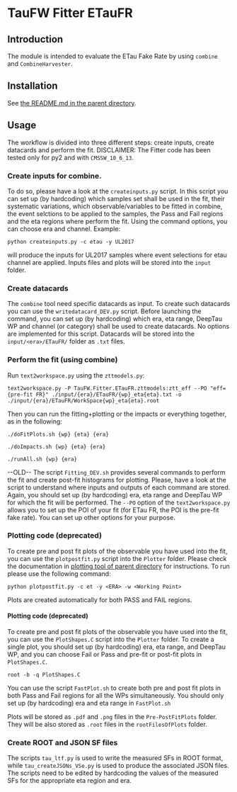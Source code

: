 # TauFW Fitter ETauFR
## Introduction
The module is intended to evaluate the ETau Fake Rate by using `combine` and `CombineHarvester`. 

## Installation

See [the README.md in the parent directory](../../../../#taufw).

## Usage 
The workflow is divided into three different steps: create inputs, create datacards and perform the fit.
DISCLAIMER: The Fitter code has been tested only for py2 and with `CMSSW_10_6_13`.

### Create inputs for combine.
To do so, please have a look at the `createinputs.py` script. 
In this script you can set up (by hardcoding) which samples set shall be used in the fit, their systematic variations, which observable/variables to be fitted in combine, the event selctions to be applied to the samples, the Pass and Fail regions and the eta regions where perform the fit.
Using the command options, you can choose era and channel.
Example:
```
python createinputs.py -c etau -y UL2017
```
will produce the inputs for UL2017 samples where event selections for etau channel are applied.
Inputs files and plots will be stored into the `input` folder.

### Create datacards
The `combine` tool need specific datacards as input. 
To create such datacards you can use the `writedatacard_DEV.py` script.
Before launching the command, you can set up (by hardcoding) which era, eta range, DeepTau WP and channel (or category) shall be used to create datacards.
No options are implemented for this script. 
Datacards will be stored into the `input/<era>/ETauFR/` folder as `.txt` files.

### Perform the fit (using combine)
Run `text2workspace.py` using the `zttmodels.py`:
```
text2workspace.py -P TauFW.Fitter.ETauFR.zttmodels:ztt_eff --PO "eff={pre-fit FR}" ./input/{era}/ETauFR/{wp}_eta{eta}.txt -o  ./input/{era}/ETauFR/WorkSpace{wp}_eta{eta}.root
```
Then you can run the fitting+plotting or the impacts or everything together, as in the following:
```
./doFitPlots.sh {wp} {eta} {era}
```
```
./doImpacts.sh {wp} {eta} {era}
``` 
```
./runAll.sh {wp} {era}
```
--OLD--
The script `Fitting_DEV.sh` provides several commands to perform the fit and create post-fit histograms for plotting.
Please, have a look at the script to understand where inputs and outputs of each command are stored.
Again, you should set up (by hardcoding) era, eta range and DeepTau WP for which the fit will be performed.
The `--PO` option of the `text2workspace.py` allows you to set up the POI of your fit (for ETau FR, the POI is the pre-fit fake rate).
You can set up other options for your purpose.

### Plotting code (deprecated)
To create pre and post fit plots of the observable you have used into the fit, you can use the `plotpostfit.py` script into the `Plotter` folder.
Please check the documentation in [plotting tool of parent directory](https://github.com/cms-tau-pog/TauFW/blob/master/Fitter/paper/plotpostfit.py) for instructions. To run please use the following command:
```
python plotpostfit.py -c et -y <ERA> -w <Working Point>
```
Plots are created automatically for both PASS and FAIL regions.

#### Plotting code (deprecated)
To create pre and post fit plots of the observable you have used into the fit, you can use the `PlotShapes.C` script into the `Plotter` folder.
To create a single plot, you should set up (by hardcoding) era, eta range, and DeepTau WP, and you can choose Fail or Pass and pre-fit or post-fit plots in `PlotShapes.C`.
```
root -b -q PlotShapes.C
```

You can use the script `FastPlot.sh` to create both pre and post fit plots in both Pass and Fail regions for all the WPs simultaneously.
You should only set up (by hardcoding) era and eta range in `FastPlot.sh`

Plots will be stored as `.pdf` and `.png` files in the `Pre-PostFitPlots` folder.
They will be also stored as `.root` files in the `rootFilesOfPlots` folder.

### Create ROOT and JSON SF files
The scripts `tau_ltf.py` is used to write the measured SFs in ROOT format, while `tau_createJSONs_VSe.py` is used to produce the associated JSON files.
The scripts need to be edited by hardcoding the values of the measured SFs for the appropriate eta region and era.
